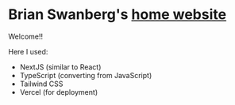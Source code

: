 # Brian Swanberg's [home website](https://brianswanberg.xyz)

Welcome!!

Here I used:

- NextJS (similar to React)
- TypeScript (converting from JavaScript)
- Tailwind CSS
- Vercel (for deployment)

